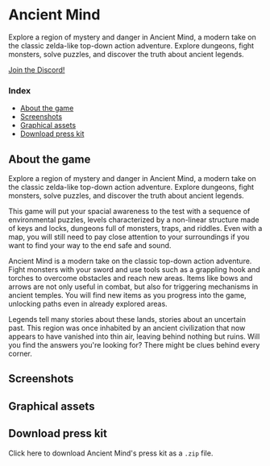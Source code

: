 # Ancient Mind

Explore a region of mystery and danger in Ancient Mind, a modern take on the classic zelda-like top-down action adventure. Explore dungeons, fight monsters, solve puzzles, and discover the truth about ancient legends.

[Join the Discord!](https://discord.com/invite/7KZxGvD6cU)

### Index

* [About the game](#about-the-game)
* [Screenshots](#screenshots)
* [Graphical assets](#graphical-assets)
* [Download press kit](#download-press-kit)

## About the game

Explore a region of mystery and danger in Ancient Mind, a modern take on the classic zelda-like top-down action adventure. Explore dungeons, fight monsters, solve puzzles, and discover the truth about ancient legends.

This game will put your spacial awareness to the test with a sequence of environmental puzzles, levels characterized by a non-linear structure made of keys and locks, dungeons full of monsters, traps, and riddles. Even with a map, you will still need to pay close attention to your surroundings if you want to find your way to the end safe and sound.

Ancient Mind is a modern take on the classic top-down action adventure. Fight monsters with your sword and use tools such as a grappling hook and torches to overcome obstacles and reach new areas. Items like bows and arrows are not only useful in combat, but also for triggering mechanisms in ancient temples. You will find new items as you progress into the game, unlocking paths even in already explored areas.

Legends tell many stories about these lands, stories about an uncertain past. This region was once inhabited by an ancient civilization that now appears to have vanished into thin air, leaving behind nothing but ruins. Will you find the answers you're looking for? There might be clues behind every corner.

## Screenshots

## Graphical assets

## Download press kit

Click here to download Ancient Mind's press kit as a `.zip` file.
